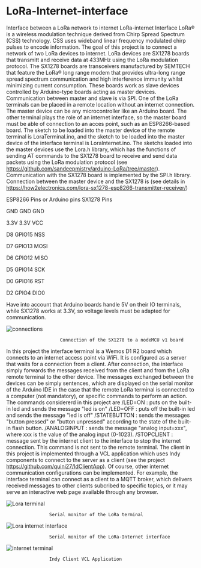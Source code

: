 # LoRa-Internet-interface
Interface between a LoRa network to internet
LoRa-internet Interface
LoRa® is a wireless modulation technique derived from Chirp Spread Spectrum (CSS) technology. CSS uses wideband linear frequency modulated chirp pulses to encode information.
The goal of this project is to connect a network of two LoRa devices to internet. LoRa devices are SX1278 boards that transmitt and receive data at 433MHz using the LoRa modulation protocol. The SX1278 boards are transceivers manufactured by SEMTECH that feature the LoRa® long range modem that provides ultra-long range spread spectrum communication and high interference immunity whilst minimizing current consumption. These boards work as slave devices controlled by Arduino-type boards acting as master devices. Communication between master and slave is via SPI.
One of the LoRa terminals can be placed in a remote location without an internet connection. The master device can be any microcontroller like an Arduino board. The other terminal plays the role of an internet interface, so the master board must be able of connection to an acces point, such as an ESP8266-based board. The sketch to be loaded into the master device of the remote terminal is LoraTerminal.ino, and the sketch to be loaded into the master device of the interface terminal is LoraInternet.ino.
The sketchs loaded into the master devices use the Lora.h library, which has the functions of sending AT commands to the SX1278 board to receive and send data packets using the LoRa modulation protocol (see https://github.com/sandeepmistry/arduino-LoRa/tree/master). Communication with the SX1278 board is implemented by the SPI.h library. Connection between the master device and the SX1278 is (see details in https://how2electronics.com/lora-sx1278-esp8266-transmitter-receiver/)

ESP8266 Pins  			 or  Arduino pins    			       SX1278 Pins

GND                			     GND        					       GND

3.3V           			         3.3V        						     VCC

D8           			        	  GPIO15         				      NSS

D7                 			  	  GPIO13      			         MOSI

D6                 				    GPIO12       				        MISO

D5                 			     GPIO14           				    SCK

D0               			       GPIO16         				      RST

D2               			       GPIO4          				      DIO0

Have into account that Arduino boards handle 5V on their IO terminals, while SX1278 works at 3.3V, so voltage levels must be adapted for communication.


 ![connections](https://github.com/user-attachments/assets/f170900b-b3d9-4861-be8a-889de3dd0e79)

						Connection of the SX1278 to a nodeMCU v1 board

In this project the interface terminal is a Wemos D1 R2 board which connects to an internet access point via WiFi. It is configured as a server that waits for a connection from a client. After connection, the interface simply forwards the messages received from the client and from the LoRa remote terminal to the other device. The messages exchanged between the devices can be simply sentences, which are displayed on the serial monitor of the Arduino IDE in the case that the remote LoRa terminal is connected to a computer (not mandatory), or specific commands to perform an action. The commands considererd in this project are
/LED=ON  : puts on the built-in led and sends the message "led is on"
/LED=OFF  : puts off the built-in led and sends the message "led is off"
/STATEBUTTON  : sends the messages "button pressed" or "button unpressed" according to the state of the built-in flash button.
/ANALOGINPUT  : sends the message "analog input=xxx", where xxx is the value of the analog input (0-1023).
/STOPCLIENT  : message sent by the internet client to the interface to stop the internet connection. This command is not sent to the remote terminal.
The client in this project is implemented through a VCL application which uses Indy components to connect to the server as a client (see the project https://github.com/quini27/IdClientApp). Of course, other internet communication configurations can be implemented. For example, the interface terminal can connect as a client to a MQTT broker, which delivers received messages to other clients subcribed to specific topics, or it may serve an interactive web page available through any browser.


![Lora terminal](https://github.com/user-attachments/assets/02be60d9-027e-42a2-afba-b5e97c2cb21c)

 
					Serial monitor of the LoRa terminal

![Lora internet interface](https://github.com/user-attachments/assets/a5720a53-905d-4b1a-a11c-f18a90aea098)
 
					Serial monitor of the LoRa-Internet interface

 ![internet terminal](https://github.com/user-attachments/assets/579f394f-4936-448b-bfe1-0f8b7f0744c4)

					Indy Client VCL Application














